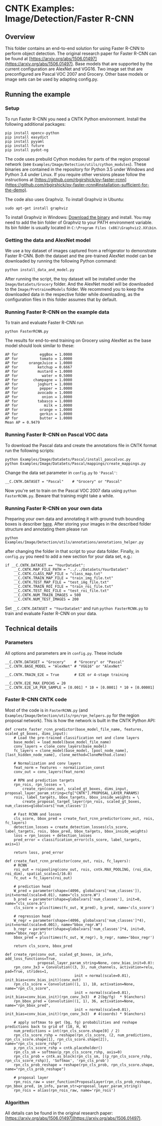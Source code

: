 # CNTK Examples: Image/Detection/Faster R-CNN

## Overview

This folder contains an end-to-end solution for using Faster R-CNN to perform object detection. 
The original research paper for Faster R-CNN can be found at [https://arxiv.org/abs/1506.01497](https://arxiv.org/abs/1506.01497).
Base models that are supported by the current configuration are AlexNet and VGG16. 
Two image set that are preconfigured are Pascal VOC 2007 and Grocery. 
Other base models or image sets can be used by adapting config.py.

## Running the example

### Setup

To run Faster R-CNN you need a CNTK Python environment. Install the following additional packages:

```
pip install opencv-python
pip install easydict
pip install pyyaml
pip install future
pip install pydot-ng
```

The code uses prebuild Cython modules for parts of the region proposal network (see `Examples/Image/Detection/utils/cython_modules`). 
These binaries are contained in the repository for Python 3.5 under Windows and Python 3.4 under Linux.
If you require other versions please follow the instructions at [https://github.com/rbgirshick/py-faster-rcnn](https://github.com/rbgirshick/py-faster-rcnn#installation-sufficient-for-the-demo).

The code also uses Graphviz. To install Graphviz in Ubuntu:

```
sudo apt-get install graphviz
```

To install Graphviz in Windows: [Download the binary](http://www.graphviz.org/Download_windows.php) and install. You may need to add the bin folder of Graphviz to your PATH environment variable. Its bin folder is usually located in `C:\Program Files (x86)\Graphviz2.XX\bin`.

### Getting the data and AlexNet model

We use a toy dataset of images captured from a refrigerator to demonstrate Faster R-CNN. Both the dataset and the pre-trained AlexNet model can be downloaded by running the following Python command:

`python install_data_and_model.py`

After running the script, the toy dataset will be installed under the `Image/DataSets/Grocery` folder. And the AlexNet model will be downloaded to the `Image/PretrainedModels` folder. 
We recommend you to keep the downloaded data in the respective folder while downloading, as the configuration files in this folder assumes that by default.

### Running Faster R-CNN on the example data

To train and evaluate Faster R-CNN run 

`python FasterRCNN.py`

The results for end-to-end training on Grocery using AlexNet as the base model should look similar to these:

```
AP for          eggBox = 1.0000
AP for          tomato = 1.0000
AP for     orangeJuice = 1.0000
AP for         ketchup = 0.6667
AP for         mustard = 1.0000
AP for           water = 0.5000
AP for       champagne = 1.0000
AP for         joghurt = 1.0000
AP for          pepper = 1.0000
AP for         avocado = 1.0000
AP for           onion = 1.0000
AP for         tabasco = 1.0000
AP for            milk = 1.0000
AP for          orange = 1.0000
AP for          gerkin = 1.0000
AP for          butter = 1.0000
Mean AP = 0.9479
```

### Running Faster R-CNN on Pascal VOC data

To download the Pascal data and create the annotations file in CNTK format run the following scripts:

```
python Examples/Image/DataSets/Pascal/install_pascalvoc.py
python Examples/Image/DataSets/Pascal/mappings/create_mappings.py
```

Change the data set parameter in `config.py` to `'Pascal'`:

```
__C.CNTK.DATASET = "Pascal"    # "Grocery" or "Pascal"
```

Now you're set to train on the Pascal VOC 2007 data using `python FasterRCNN.py`. Beware that training might take a while.

### Running Faster R-CNN on your own data

Preparing your own data and annotating it with ground truth bounding boxes is describer [here](https://docs.microsoft.com/en-us/cognitive-toolkit/Object-Detection-using-Fast-R-CNN#train-on-your-own-data).
After storing your images in the described folder structure and annotating them please run

`python Examples/Image/Detection/utils/annotations/annotations_helper.py`

after changing the folder in that script to your data folder. Finally, in `config.py` you need to add a new section for your data set, e.g.:

```
if __C.CNTK.DATASET == "YourDataSet":
    __C.CNTK.MAP_FILE_PATH = "../../DataSets/YourDataSet"
    __C.CNTK.CLASS_MAP_FILE = "class_map.txt"
    __C.CNTK.TRAIN_MAP_FILE = "train_img_file.txt"
    __C.CNTK.TEST_MAP_FILE = "test_img_file.txt"
    __C.CNTK.TRAIN_ROI_FILE = "train_roi_file.txt"
    __C.CNTK.TEST_ROI_FILE = "test_roi_file.txt"
    __C.CNTK.NUM_TRAIN_IMAGES = 500
    __C.CNTK.NUM_TEST_IMAGES = 200
```

Set `__C.CNTK.DATASET = "YourDataSet"` and run `python FasterRCNN.py` to train and evaluate Faster R-CNN on your data.

## Technical details

### Parameters

All options and parameters are in `config.py`. These include

```
__C.CNTK.DATASET = "Grocery"    # "Grocery" or "Pascal"
__C.CNTK.BASE_MODEL = "AlexNet" # "VGG16" or "AlexNet"

__C.CNTK.TRAIN_E2E = True       # E2E or 4-stage training

__C.CNTK.E2E_MAX_EPOCHS = 20
__C.CNTK.E2E_LR_PER_SAMPLE = [0.001] * 10 + [0.0001] * 10 + [0.00001]
```

### Faster R-CNN CNTK code

Most of the code is in `FasterRCNN.py` (and `Examples/Image/Detection/utils/rpn/rpn_helpers.py` for the region proposal network). This is how the network is built in the CNTK Python API:

```
def create_faster_rcnn_predictor(base_model_file_name, features, scaled_gt_boxes, dims_input):
    # Load the pre-trained classification net and clone layers
    base_model = load_model(base_model_file_name)
    conv_layers = clone_conv_layers(base_model)
    fc_layers = clone_model(base_model, [pool_node_name], [last_hidden_node_name], clone_method=CloneMethod.clone)

    # Normalization and conv layers
    feat_norm = features - normalization_const
    conv_out = conv_layers(feat_norm)

    # RPN and prediction targets
    rpn_rois, rpn_losses = \
        create_rpn(conv_out, scaled_gt_boxes, dims_input, proposal_layer_param_string=cfg["CNTK"].PROPOSAL_LAYER_PARAMS)
    rois, label_targets, bbox_targets, bbox_inside_weights = \
        create_proposal_target_layer(rpn_rois, scaled_gt_boxes, num_classes=globalvars['num_classes'])

    # Fast RCNN and losses
    cls_score, bbox_pred = create_fast_rcnn_predictor(conv_out, rois, fc_layers)
    detection_losses = create_detection_losses(cls_score, label_targets, rois, bbox_pred, bbox_targets, bbox_inside_weights)
    loss = rpn_losses + detection_losses
    pred_error = classification_error(cls_score, label_targets, axis=1)

    return loss, pred_error

def create_fast_rcnn_predictor(conv_out, rois, fc_layers):
    # RCNN
    roi_out = roipooling(conv_out, rois, cntk.MAX_POOLING, (roi_dim, roi_dim), spatial_scale=1/16.0)
    fc_out = fc_layers(roi_out)

    # prediction head
    W_pred = parameter(shape=(4096, globalvars['num_classes']), init=normal(scale=0.01), name="cls_score.W")
    b_pred = parameter(shape=globalvars['num_classes'], init=0, name="cls_score.b")
    cls_score = plus(times(fc_out, W_pred), b_pred, name='cls_score')

    # regression head
    W_regr = parameter(shape=(4096, globalvars['num_classes']*4), init=normal(scale=0.001), name="bbox_regr.W")
    b_regr = parameter(shape=globalvars['num_classes']*4, init=0, name="bbox_regr.b")
    bbox_pred = plus(times(fc_out, W_regr), b_regr, name='bbox_regr')

    return cls_score, bbox_pred

def create_rpn(conv_out, scaled_gt_boxes, im_info, add_loss_functions=True,
               proposal_layer_param_string=None, conv_bias_init=0.0):
    rpn_conv_3x3 = Convolution((3, 3), num_channels, activation=relu, pad=True, strides=1,
                                init = normal(scale=0.01), init_bias=conv_bias_init)(conv_out)
    rpn_cls_score = Convolution((1, 1), 18, activation=None, name="rpn_cls_score",
                                init = normal(scale=0.01), init_bias=conv_bias_init)(rpn_conv_3x3)  # 2(bg/fg)  * 9(anchors)
    rpn_bbox_pred = Convolution((1, 1), 36, activation=None, name="rpn_bbox_pred",
                                init = normal(scale=0.01), init_bias=conv_bias_init)(rpn_conv_3x3)  # 4(coords) * 9(anchors)

    # apply softmax to get (bg, fg) probabilities and reshape predictions back to grid of (18, H, W)
    num_predictions = int(rpn_cls_score.shape[0] / 2)
    rpn_cls_score_rshp = reshape(rpn_cls_score, (2, num_predictions, rpn_cls_score.shape[1], rpn_cls_score.shape[2]), name="rpn_cls_score_rshp")
    p_rpn_cls_score_rshp = cntk.placeholder()
    rpn_cls_sm = softmax(p_rpn_cls_score_rshp, axis=0)
    rpn_cls_prob = cntk.as_block(rpn_cls_sm, [(p_rpn_cls_score_rshp, rpn_cls_score_rshp)], 'Softmax', 'rpn_cls_prob')
    rpn_cls_prob_reshape = reshape(rpn_cls_prob, rpn_cls_score.shape, name="rpn_cls_prob_reshape")

    # proposal layer
    rpn_rois_raw = user_function(ProposalLayer(rpn_cls_prob_reshape, rpn_bbox_pred, im_info, param_str=proposal_layer_param_string))
    rpn_rois = alias(rpn_rois_raw, name='rpn_rois')
```

### Algorithm 

All details can be found in the original research paper: [https://arxiv.org/abs/1506.01497](https://arxiv.org/abs/1506.01497).


